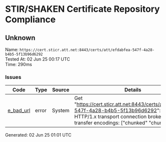 # STIR/SHAKEN Certificate Repository Compliance

## Unknown

Name: `https://cert.sticr.att.net:8443/certs/att/efdabfea-547f-4a28-b4b5-5f13b96d6292`\
Tested At: 02 Jun 25 00:17 UTC\
Time: 290ms

### Issues

| Code | Type | Source | Details |
|------|------|--------|---------|
| [e_bad_url](../../ISSUES/e_bad_url/README.md) | error | System | Get "https://cert.sticr.att.net:8443/certs/att/efdabfea-547f-4a28-b4b5-5f13b96d6292": net/http: HTTP/1.x transport connection broken: too many transfer encodings: ["chunked" "chunked"] |

Generated: 02 Jun 25 01:01 UTC
